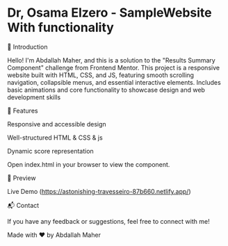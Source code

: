# Dr, Osama Elzero - SampleWebsite With functionality 

🌟 Introduction

Hello! I'm Abdallah Maher, and this is a solution to the "Results Summary Component" challenge from Frontend Mentor. This project is a  responsive  website built with HTML, CSS, and JS, featuring smooth scrolling navigation,
collapsible menus, and essential interactive elements. Includes basic animations and core functionality to showcase design and web development skills

🚀 Features

Responsive and accessible design

Well-structured HTML & CSS & js

Dynamic score representation


Open index.html in your browser to view the component.

🎨 Preview

Live Demo (https://astonishing-travesseiro-87b660.netlify.app/)

📬 Contact

If you have any feedback or suggestions, feel free to connect with me!

Made with ❤️ by Abdallah Maher


